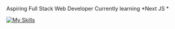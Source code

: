 Aspiring Full Stack Web Developer
Currently learning *Next JS *

[![My Skills](https://skillicons.dev/iconshtmlhtml,wasm)](https://skillicons.dev)
<!---
Javed-Malik/Javed-Malik is a ✨ special ✨ repository because its `README.md` (this file) appears on your GitHub profile.
You can click the Preview link to take a look at your changes.
--->

